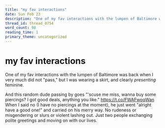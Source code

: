 ```yaml
---
title: "my fav interactions"
date: Sun Feb 23
description: "One of my fav interactions with the lumpen of Baltimore was back when I very much did not 'pass,' but I was wearing a skirt, and clearly *presenting* feminine."
thread_id: thread_0754
word_count: 98
reading_time: 1
primary_theme: uncategorized
---
```


# my fav interactions

One of my fav interactions with the lumpen of Baltimore was back when I very much did not "pass," but I was wearing a skirt, and clearly *presenting* feminine.

And this random dude passing by goes "'scuse me miss, wanna buy some piercings? I got good deals, anything you like." https://t.co/FWAFwoqWan When I said no (I have no piercings at the moment), he just went "alright have a good one!" and carried on his merry way. No rudeness or misgendering or slurs or violent lashing out. Just two people exchanging polite greetings and moving on with our lives.